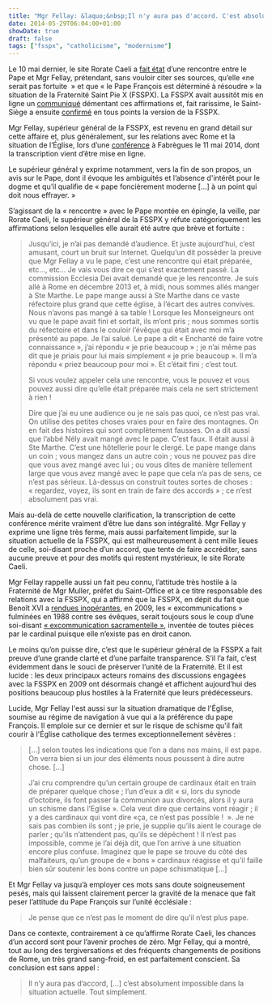 ```yaml
---
title: "Mgr Fellay: &laquo;&nbsp;Il n'y aura pas d'accord. C'est absolument impossible dans la situation actuelle.&nbsp;&raquo;"
date: 2014-05-29T06:04:00+01:00
showDate: true
draft: false
tags: ["fsspx", "catholicisme", "modernisme"]
---
```


Le 10 mai dernier, le site Rorate Caeli a [fait état](http://rorate-caeli.blogspot.com/2014/05/rorate-exclusive-pope-francis-received.html) d’une rencontre entre le Pape et Mgr Fellay, prétendant, sans vouloir citer ses sources, qu’elle &laquo;ne serait pas fortuite&nbsp;&nbsp;&raquo; et que &laquo;&nbsp;le Pape François est déterminé à résoudre&nbsp;&raquo; la situation de la Fraternité Saint Pie X (FSSPX). La FSSPX avait aussitôt mis en ligne un [communiqué](http://www.dici.org/actualites/a-propos-dune-rencontre-entre-le-pape-francois-et-mgr-fellay/) démentant ces affirmations et, fait rarissime, le Saint-Siège a ensuite [confirmé](http://fr.radiovaticana.va/news/2014/05/13/rencontre_entre_le_pape_et_mgr_fellay:_la_mise_au_point_du_p%C3%A8re/fr1-798889) en tous points la version de la FSSPX.

Mgr Fellay, supérieur général de la FSSPX, est revenu en grand détail sur cette affaire et, plus généralement, sur les relations avec Rome et la situation de l’Église, lors d’une [conférence](http://laportelatine.org/mediatheque/sermonsecrits/fellay_fabregues_conference_140511/fellay_fabregues_conference_140511.php) à Fabrègues le 11 mai 2014, dont la transcription vient d’être mise en ligne.

Le supérieur général y exprime notamment, vers la fin de son propos, un avis sur le Pape, dont il évoque les ambiguités et l’absence d'intérêt pour le dogme et qu’il qualifie de &laquo;&nbsp;pape foncièrement moderne […] à un point qui doit nous effrayer.&nbsp;&raquo;

S’agissant de la &laquo;&nbsp;rencontre&nbsp;&raquo; avec le Pape montée en épingle, la veille, par Rorate Caeli, le supérieur général de la FSSPX y réfute catégoriquement les affirmations selon lesquelles elle aurait été autre que brève et fortuite&nbsp;:

> Jusqu’ici, je n’ai pas demandé d’audience. Et juste aujourd’hui, c’est amusant, court un bruit sur Internet. Quelqu’un dit posséder la preuve que Mgr Fellay a vu le pape, c’est une rencontre qui était préparée, etc…, etc… Je vais vous dire ce qui s’est exactement passé. La commission Ecclesia Dei avait demandé que je les rencontre. Je suis allé à Rome en décembre 2013 et, à midi, nous sommes allés manger à Ste Marthe. Le pape mange aussi à Ste Marthe dans ce vaste réfectoire plus grand que cette église, à l’écart des autres convives. Nous n’avons pas mangé à sa table&nbsp;! Lorsque les Monseigneurs ont vu que le pape avait fini et sortait, ils m’ont pris ; nous sommes sortis du réfectoire et dans le couloir l’évêque qui était avec moi m’a présenté au pape. Je l’ai salué. Le pape a dit &laquo;&nbsp;Enchanté de faire votre connaissance&nbsp;&raquo;, j’ai répondu &laquo;&nbsp;je prie beaucoup&nbsp;&raquo;&nbsp;; je n’ai même pas dit que je priais pour lui mais simplement &laquo;&nbsp;je prie beaucoup&nbsp;&raquo;. Il m’a répondu &laquo;&nbsp;priez beaucoup pour moi&nbsp;&raquo;. Et c’était fini ; c’est tout.
> 
> Si vous voulez appeler cela une rencontre, vous le pouvez et vous pouvez aussi dire qu’elle était préparée mais cela ne sert strictement à rien !
> 
> Dire que j’ai eu une audience ou je ne sais pas quoi, ce n’est pas vrai. On utilise des petites choses vraies pour en faire des montagnes. On en fait des histoires qui sont complètement fausses. On a dit aussi que l’abbé Nély avait mangé avec le pape. C’est faux. Il était aussi à Ste Marthe. C’est une hôtellerie pour le clergé. Le pape mange dans un coin ; vous mangez dans un autre coin ; vous ne pouvez pas dire que vous avez mangé avec lui ; ou vous dites de manière tellement large que vous avez mangé avec le pape que cela n’a pas de sens, ce n’est pas sérieux. Là-dessus on construit toutes sortes de choses : &laquo;&nbsp;regardez, voyez, ils sont en train de faire des accords&nbsp;&raquo; ; ce n’est absolument pas vrai.

Mais au-delà de cette nouvelle clarification, la transcription de cette conférence mérite vraiment d’être lue dans son intégralité. Mgr Fellay y exprime une ligne très ferme, mais aussi parfaitement limpide, sur la situation actuelle de la FSSPX, qui est malheureusement à cent mille lieues de celle, soi-disant proche d’un accord, que tente de faire accréditer, sans aucune preuve et pour des motifs qui restent mystérieux, le site Rorate Caeli.

Mgr Fellay rappelle aussi un fait peu connu, l’attitude très hostile à la Fraternité de Mgr Muller, préfet du Saint-Office et à ce titre responsable des relations avec la FSSPX, qui a affirmé que la FSSPX, en dépit du fait que Benoît XVI a [rendues inopérantes](http://laportelatine.org/district/france/bo/RetraitExcom090124/MerciDes4eveques/quatreeveques090129.php), en 2009, les &laquo;&nbsp;excommunications&nbsp;&raquo; fulminées en 1988 contre ses évêques, serait toujours sous le coup d’une soi-disant [&laquo;&nbsp;excommunication sacramentelle&nbsp;&raquo;](http://www.dici.org/documents/a-propos-dune-declaration-de-mgr-muller-sur-le-schisme-de-la-fraternite-saint-pie-x/), inventée de toutes pièces par le cardinal puisque elle n’existe pas en droit canon.

Le moins qu’on puisse dire, c’est que le supérieur général de la FSSPX a fait preuve d’une grande clarté et d’une parfaite transparence. S’il l’a fait, c’est évidemment dans le souci de préserver l’unité de la Fraternité. Et il est lucide : les deux principaux acteurs romains des discussions engagées avec la FSSPX en 2009 ont désormais changé et affichent aujourd’hui des positions beaucoup plus hostiles à la Fraternité que leurs prédécesseurs.

Lucide, Mgr Fellay l'est aussi sur la situation dramatique de l'Église, soumise au régime de navigation à vue qui a la préférence du pape François. Il emploie sur ce dernier et sur le risque de schisme qu'il fait courir à l'Église catholique des termes exceptionnellement sévères :

> […] selon toutes les indications que l’on a dans nos mains, il est pape. On verra bien si un jour des éléments nous poussent à dire autre chose. […]
> 
> J’ai cru comprendre qu’un certain groupe de cardinaux était en train de préparer quelque chose ; l’un d’eux a dit &laquo;&nbsp;si, lors du synode d’octobre, ils font passer la communion aux divorcés, alors il y aura un schisme dans l’Eglise&nbsp;&raquo;. Cela veut dire que certains vont réagir ; il y a des cardinaux qui vont dire &laquo;ça, ce n’est pas possible&nbsp;!&nbsp;&nbsp;&raquo;. Je ne sais pas combien ils sont ; je prie, je supplie qu’ils aient le courage de parler ; qu’ils n’attendent pas, qu’ils se dépêchent ! Il n’est pas impossible, comme je l’ai déjà dit, que l’on arrive à une situation encore plus confuse. Imaginez que le pape se trouve du côté des malfaiteurs, qu’un groupe de &laquo;&nbsp;bons&nbsp;&raquo; cardinaux réagisse et qu’il faille bien sûr soutenir les bons contre un pape schismatique […]

Et Mgr Fellay va jusqu’à employer ces mots sans doute soigneusement pesés, mais qui laissent clairement percer la gravité de la menace que fait peser l’attitude du Pape François sur l’unité écclésiale&nbsp;:

> Je pense que ce n’est pas le moment de dire qu’il n’est plus pape.

Dans ce contexte, contrairement à ce qu’affirme Rorate Caeli, les chances d’un accord sont pour l’avenir proches de zéro. Mgr Fellay, qui a montré, tout au long des tergiversations et des fréquents changements de positions de Rome, un très grand sang-froid, en est parfaitement conscient. Sa conclusion est sans appel&nbsp;:

> Il n’y aura pas d’accord, […] c’est absolument impossible dans la situation actuelle. Tout simplement.